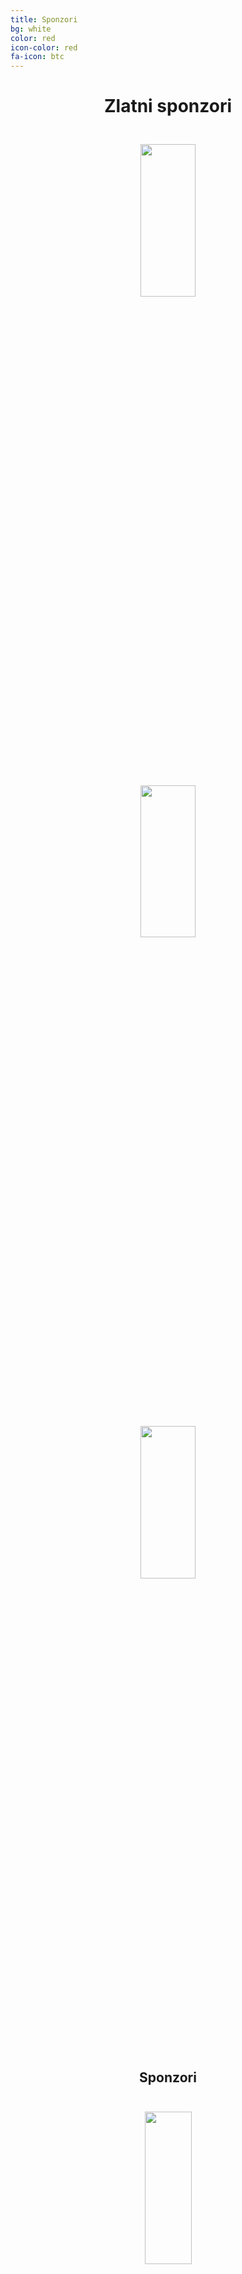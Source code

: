 ```yaml
---
title: Sponzori
bg: white
color: red
icon-color: red
fa-icon: btc
---
```

<center>
<h1>Zlatni sponzori</h1>
	<img src='/img/logo/fidelta.png' width="25%" style='padding: 5%; min-width: 350px !important'>
	<img src='/img/logo/freseniuskabi.png' width="25%" style='padding: 5%; min-width: 350px !important'>
	<img src='/img/logo/pliva.png' width="25%" style='padding: 5%; min-width: 350px !important'>

<h2>Sponzori</h2>
	<img src='/img/logo/alphachrom.png' width="25%" style='padding: 5%; min-width: 300px !important'>
	<img src='/img/logo/biocentar.png' width="25%" style='padding: 5%; min-width: 300px !important'>
	<img src='/img/logo/gradskeljekarnezagreb.png' width="25%" style='padding: 5%; min-width: 300px !important'>
	<img src='/img/logo/halo.png' width="25%" style='padding: 5%; min-width: 300px !important'>
	<img src='/img/logo/kefo.png' width="25%" style='padding: 5%; min-width: 300px !important'>

<h3>Materijalne donacije</h3>
	<img src='/img/logo/adrialab.png' width="25%" style='padding: 5%; min-width: 250px !important'>
	<img src='/img/logo/badel.png' width="25%" style='padding: 5%; min-width: 250px !important'>
	<img src='/img/logo/cute.png' width="25%" style='padding: 5%; min-width: 250px !important'>
	<img src='/img/logo/farmakol.png' width="25%" style='padding: 5%; min-width: 250px !important'>
	<img src='/img/logo/loreal.png' width="25%" style='padding: 5%; min-width: 250px !important'>
	<img src='/img/logo/pharmas.png' width="25%" style='padding: 5%; min-width: 250px !important'>
	<img src='/img/logo/pip.png' width="25%" style='padding: 5%; min-width: 250px !important'>


</center>